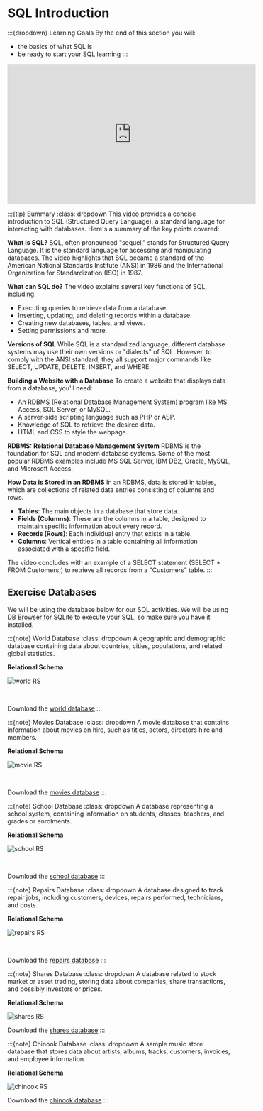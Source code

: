 # SQL Introduction

:::{dropdown} Learning Goals
By the end of this section you will:
- the basics of what SQL is
- be ready to start your SQL learning
:::

<iframe width="560" height="315" src="https://www.youtube-nocookie.com/embed/zpnHsWOy0RY?si=gkyE6sd4acHOy65m" title="YouTube video player" frameborder="0" allow="accelerometer; autoplay; clipboard-write; encrypted-media; gyroscope; picture-in-picture; web-share" referrerpolicy="strict-origin-when-cross-origin" allowfullscreen></iframe>

:::{tip} Summary
:class: dropdown
This video provides a concise introduction to SQL (Structured Query Language), a standard language for interacting with databases. Here's a summary of the key points covered:

**What is SQL?**
SQL, often pronounced "sequel," stands for Structured Query Language. It is the standard language for accessing and manipulating databases. The video highlights that SQL became a standard of the American National Standards Institute (ANSI) in 1986 and the International Organization for Standardization (ISO) in 1987.

**What can SQL do?**
The video explains several key functions of SQL, including:
- Executing queries to retrieve data from a database.
- Inserting, updating, and deleting records within a database.
- Creating new databases, tables, and views.
- Setting permissions and more.

**Versions of SQL**
While SQL is a standardized language, different database systems may use their own versions or "dialects" of SQL. However, to comply with the ANSI standard, they all support major commands like SELECT, UPDATE, DELETE, INSERT, and WHERE.

**Building a Website with a Database**
To create a website that displays data from a database, you'll need:
- An RDBMS (Relational Database Management System) program like MS Access, SQL Server, or MySQL.
- A server-side scripting language such as PHP or ASP.
- Knowledge of SQL to retrieve the desired data.
- HTML and CSS to style the webpage.

**RDBMS: Relational Database Management System**
RDBMS is the foundation for SQL and modern database systems. Some of the most popular RDBMS examples include MS SQL Server, IBM DB2, Oracle, MySQL, and Microsoft Access.

**How Data is Stored in an RDBMS**
In an RDBMS, data is stored in tables, which are collections of related data entries consisting of columns and rows.
- **Tables**: The main objects in a database that store data.
- **Fields (Columns)**: These are the columns in a table, designed to maintain specific information about every record.
- **Records (Rows)**: Each individual entry that exists in a table.
- **Columns**: Vertical entities in a table containing all information associated with a specific field.

The video concludes with an example of a SELECT statement (SELECT * FROM Customers;) to retrieve all records from a "Customers" table.
:::

## Exercise Databases

We will be using the database below for our SQL activities. We will be using [DB Browser for SQLite](../01_introduction/02_technologies_used.md#database-management-system) to execute your SQL, so make sure you have it installed.

:::{note} World Database
:class: dropdown
A geographic and demographic database containing data about countries, cities, populations, and related global statistics.

**Relational Schema**

![world RS](./assets/world.png)<p>&nbsp;</p>

Download the [world database](./assets/world.db)
:::

:::{note} Movies Database
:class: dropdown
 A movie database that contains information about movies on hire, such as titles, actors, directors hire and members.

**Relational Schema**

![movie RS](./assets/moives.png)<p>&nbsp;</p>

Download the [movies database](./assets/moives.db)
:::

:::{note} School Database
:class: dropdown
A database representing a school system, containing information on students, classes, teachers, and grades or enrolments.

**Relational Schema**

![school RS](./assets/school.png)<p>&nbsp;</p>

Download the [school database](./assets/school.db)
:::

:::{note} Repairs Database
:class: dropdown
A database designed to track repair jobs, including customers, devices, repairs performed, technicians, and costs.

**Relational Schema**

![repairs RS](./assets/repairs.png)<p>&nbsp;</p>

Download the [repairs database](./assets/repairs.db)
:::


:::{note} Shares Database
:class: dropdown
A database related to stock market or asset trading, storing data about companies, share transactions, and possibly investors or prices.

**Relational Schema**

![shares RS](./assets/shares.png)

Download the [shares database](./assets/shares.db)
:::

:::{note} Chinook Database
:class: dropdown
A sample music store database that stores data about artists, albums, tracks, customers, invoices, and employee information.

**Relational Schema**

![chinook RS](./assets/chinook.png)

Download the [chinook database](./assets/chinook.db)
:::
